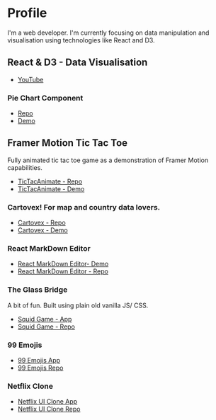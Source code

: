 # Profile

I'm a web developer. I'm currently focusing on data manipulation and visualisation using technologies like React and D3.

## React & D3 - Data Visualisation 
- [YouTube](https://youtu.be/q42JGZG_-Yc)

### Pie Chart Component
- [Repo](https://github.com/jamesmarriott/React-D3-Pie-Chart)
- [Demo](https://app.netlify.com/sites/d3-pie-chart-component/overview)

## Framer Motion Tic Tac Toe
Fully animated tic tac toe game as a demonstration of Framer Motion capabilities.
- [TicTacAnimate - Repo](https://github.com/jamesmarriott/react-tic-tac-animate/)
- [TicTacAnimate - Demo](https://tic-tac-toe-react-framer-motion.netlify.app/)

### Cartovex! For map and country data lovers.
- [Cartovex - Repo](https://github.com/jamesmarriott/Cartovex)
- [Cartovex - Demo](https://cartovex.netlify.app/)

### React MarkDown Editor
- [React MarkDown Editor- Demo](https://blissful-poincare-17ba17.netlify.app/)
- [React MarkDown Editor - Repo](https://github.com/jamesmarriott/markdown-editor)

### The Glass Bridge
A bit of fun. Built using plain old vanilla JS/ CSS.
- [Squid Game - App](https://jamesmarriott.github.io/SquidGame/)
- [Squid Game - Repo](https://github.com/jamesmarriott/SquidGame)

### 99 Emojis
- [99 Emojis App](https://99emojis.netlify.app/)
- [99 Emojis Repo](https://github.com/jamesmarriott/99emojis)

### Netflix Clone
- [Netflix UI Clone App](https://netflix-cloned-app.netlify.app)
- [Netflix UI Clone Repo](https://github.com/jamesmarriott/MadLibs-App)

